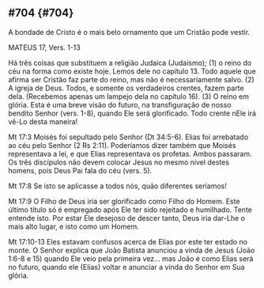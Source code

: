 ## #704 {#704}

A bondade de Cristo é o mais belo ornamento que um Cristão pode vestir.

MATEUS 17, Vers. 1-13

Há três coisas que substituem a religião Judaica (Judaísmo); (1) o reino do céu na forma como existe hoje. Lemos dele no capítulo 13\. Todo aquele que afirma ser Cristão faz parte do reino, mas não é necessariamente salvo. (2) A igreja de Deus. Todos, e somente os verdadeiros crentes, fazem parte dela. (Recebemos apenas um lampejo dela no capítulo 16). (3) O reino em glória. Esta é uma breve visão do futuro, na transfiguração de nosso bendito Senhor (vers. 1-8), quando Ele será glorificado. Todo crente nEle irá vê-Lo desta maneira!

Mt 17:3 Moisés foi sepultado pelo Senhor (Dt 34:5-6). Elias foi arrebatado ao céu pelo Senhor (2 Rs 2:11). Poderíamos dizer também que Moisés representava a lei, e que Elias representava os profetas. Ambos passaram. Os três discípulos não devem colocar Jesus no mesmo nível destes homens, pois Deus Pai fala do céu (vers. 5).

Mt 17:8 Se isto se aplicasse a todos nós, quão diferentes seríamos!

Mt 17:9 O Filho de Deus iria ser glorificado como Filho do Homem. Este último título só é empregado após Ele ter sido rejeitado e humilhado. Tente entende isto. Por estar Ele desejoso de descer tanto, Deus iria dar-Lhe o mais alto lugar, e isto como um Homem.

Mt 17:10-13 Eles estavam confusos acerca de Elias por este ter estado no monte. O Senhor explica que João Batista anunciou a vinda de Jesus (João 1:6-8 e 15) quando Ele veio pela primeira vez... mas João é como Elias será no futuro, quando ele (Elias) voltar e anunciar a vinda do Senhor em Sua glória.